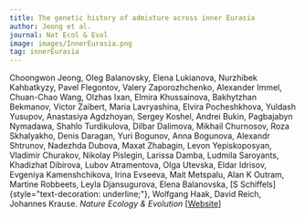 ```yaml
---
title: The genetic history of admixture across inner Eurasia
author: Jeong et al.
journal: Nat Ecol & Evol
image: images/InnerEurasia.png
tag: innerEurasia
---
```


Choongwon Jeong, Oleg Balanovsky, Elena Lukianova, Nurzhibek Kahbatkyzy, Pavel Flegontov, Valery Zaporozhchenko, Alexander Immel, Chuan-Chao Wang, Olzhas Ixan, Elmira Khussainova, Bakhytzhan Bekmanov, Victor Zaibert, Maria Lavryashina, Elvira Pocheshkhova, Yuldash Yusupov, Anastasiya Agdzhoyan, Sergey Koshel, Andrei Bukin, Pagbajabyn Nymadawa, Shahlo Turdikulova, Dilbar Dalimova, Mikhail Churnosov, Roza Skhalyakho, Denis Daragan, Yuri Bogunov, Anna Bogunova, Alexandr Shtrunov, Nadezhda Dubova, Maxat Zhabagin, Levon Yepiskoposyan, Vladimir Churakov, Nikolay Pislegin, Larissa Damba, Ludmila Saroyants, Khadizhat Dibirova, Lubov Atramentova, Olga Utevska, Eldar Idrisov, Evgeniya Kamenshchikova, Irina Evseeva, Mait Metspalu, Alan K Outram, Martine Robbeets, Leyla Djansugurova, Elena Balanovska, [S Schiffels]{style="text-decoration: underline;"}, Wolfgang Haak, David Reich, Johannes Krause. *Nature Ecology & Evolution* \[[Website](https://www.nature.com/articles/s41559-019-0878-2)\]